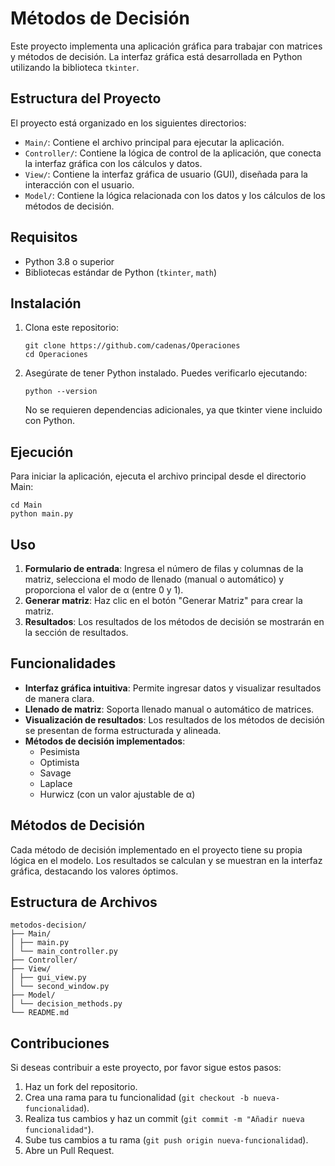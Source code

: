 # Métodos de Decisión

Este proyecto implementa una aplicación gráfica para trabajar con matrices y métodos de decisión. La interfaz gráfica está desarrollada en Python utilizando la biblioteca `tkinter`.

## Estructura del Proyecto

El proyecto está organizado en los siguientes directorios:

- `Main/`: Contiene el archivo principal para ejecutar la aplicación.
- `Controller/`: Contiene la lógica de control de la aplicación, que conecta la interfaz gráfica con los cálculos y datos.
- `View/`: Contiene la interfaz gráfica de usuario (GUI), diseñada para la interacción con el usuario.
- `Model/`: Contiene la lógica relacionada con los datos y los cálculos de los métodos de decisión.

## Requisitos

- Python 3.8 o superior
- Bibliotecas estándar de Python (`tkinter`, `math`)

## Instalación

1. Clona este repositorio:
    ```
    git clone https://github.com/cadenas/Operaciones
    cd Operaciones
    ```

2. Asegúrate de tener Python instalado. Puedes verificarlo ejecutando:
    ```
    python --version
    ```
    No se requieren dependencias adicionales, ya que tkinter viene incluido con Python.

## Ejecución

Para iniciar la aplicación, ejecuta el archivo principal desde el directorio Main:

    cd Main
    python main.py


## Uso

1. **Formulario de entrada**: Ingresa el número de filas y columnas de la matriz, selecciona el modo de llenado (manual o automático) y proporciona el valor de α (entre 0 y 1).
2. **Generar matriz**: Haz clic en el botón "Generar Matriz" para crear la matriz.
3. **Resultados**: Los resultados de los métodos de decisión se mostrarán en la sección de resultados.

## Funcionalidades

- **Interfaz gráfica intuitiva**: Permite ingresar datos y visualizar resultados de manera clara.
- **Llenado de matriz**: Soporta llenado manual o automático de matrices.
- **Visualización de resultados**: Los resultados de los métodos de decisión se presentan de forma estructurada y alineada.
- **Métodos de decisión implementados**:
    - Pesimista
    - Optimista
    - Savage
    - Laplace
    - Hurwicz (con un valor ajustable de α)

## Métodos de Decisión

Cada método de decisión implementado en el proyecto tiene su propia lógica en el modelo. Los resultados se calculan y se muestran en la interfaz gráfica, destacando los valores óptimos.

## Estructura de Archivos

    metodos-decision/
    ├── Main/
    │ ├── main.py
    │ └── main_controller.py
    ├── Controller/
    ├── View/
    │ ├── gui_view.py
    │ └── second_window.py
    ├── Model/
    │ └── decision_methods.py
    └── README.md


## Contribuciones

Si deseas contribuir a este proyecto, por favor sigue estos pasos:

1. Haz un fork del repositorio.
2. Crea una rama para tu funcionalidad (`git checkout -b nueva-funcionalidad`).
3. Realiza tus cambios y haz un commit (`git commit -m "Añadir nueva funcionalidad"`).
4. Sube tus cambios a tu rama (`git push origin nueva-funcionalidad`).
5. Abre un Pull Request.